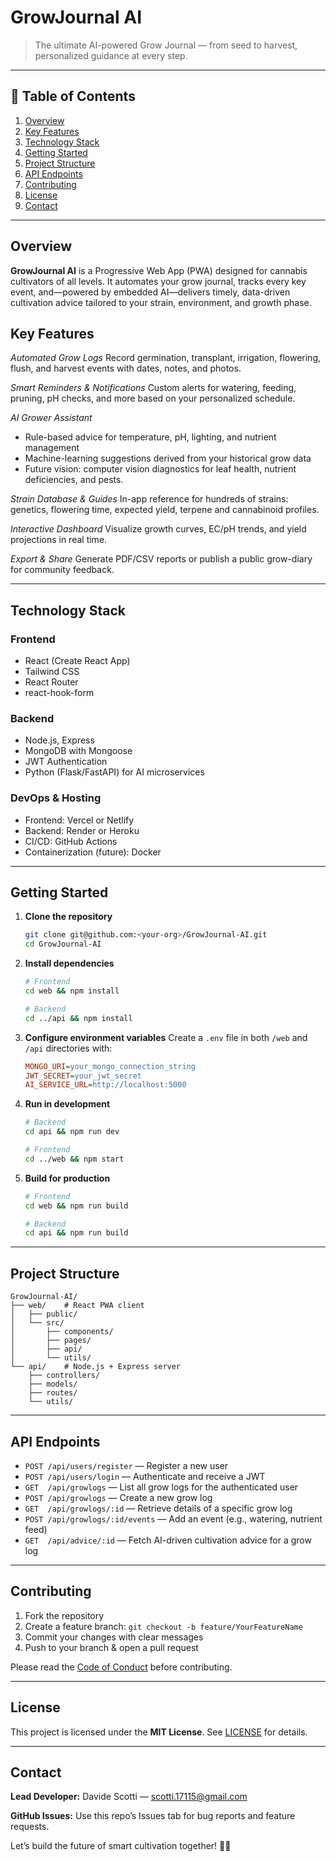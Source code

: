 # GrowJournal AI

> The ultimate AI-powered Grow Journal — from seed to harvest, personalized guidance at every step.

---

## 📖 Table of Contents

1. [Overview](#overview)
2. [Key Features](#key-features)
3. [Technology Stack](#technology-stack)
4. [Getting Started](#getting-started)
5. [Project Structure](#project-structure)
6. [API Endpoints](#api-endpoints)
7. [Contributing](#contributing)
8. [License](#license)
9. [Contact](#contact)

---

## Overview

**GrowJournal AI** is a Progressive Web App (PWA) designed for cannabis cultivators of all levels. It automates your grow journal, tracks every key event, and—powered by embedded AI—delivers timely, data-driven cultivation advice tailored to your strain, environment, and growth phase.

## Key Features

*Automated Grow Logs*
Record germination, transplant, irrigation, flowering, flush, and harvest events with dates, notes, and photos.

*Smart Reminders & Notifications*
Custom alerts for watering, feeding, pruning, pH checks, and more based on your personalized schedule.

*AI Grower Assistant*

* Rule-based advice for temperature, pH, lighting, and nutrient management
* Machine-learning suggestions derived from your historical grow data
* Future vision: computer vision diagnostics for leaf health, nutrient deficiencies, and pests.

*Strain Database & Guides*
In-app reference for hundreds of strains: genetics, flowering time, expected yield, terpene and cannabinoid profiles.

*Interactive Dashboard*
Visualize growth curves, EC/pH trends, and yield projections in real time.

*Export & Share*
Generate PDF/CSV reports or publish a public grow-diary for community feedback.

---

## Technology Stack

### Frontend

* React (Create React App)
* Tailwind CSS
* React Router
* react-hook-form

### Backend

* Node.js, Express
* MongoDB with Mongoose
* JWT Authentication
* Python (Flask/FastAPI) for AI microservices

### DevOps & Hosting

* Frontend: Vercel or Netlify
* Backend: Render or Heroku
* CI/CD: GitHub Actions
* Containerization (future): Docker

---

## Getting Started

1. **Clone the repository**

   ```bash
   git clone git@github.com:<your-org>/GrowJournal-AI.git
   cd GrowJournal-AI
   ```
2. **Install dependencies**

   ```bash
   # Frontend
   cd web && npm install

   # Backend
   cd ../api && npm install
   ```
3. **Configure environment variables**
   Create a `.env` file in both `/web` and `/api` directories with:

   ```ini
   MONGO_URI=your_mongo_connection_string
   JWT_SECRET=your_jwt_secret
   AI_SERVICE_URL=http://localhost:5000
   ```
4. **Run in development**

   ```bash
   # Backend
   cd api && npm run dev

   # Frontend
   cd ../web && npm start
   ```
5. **Build for production**

   ```bash
   # Frontend
   cd web && npm run build

   # Backend
   cd api && npm run build
   ```

---

## Project Structure

```
GrowJournal-AI/
├── web/    # React PWA client
│   ├── public/
│   └── src/
│       ├── components/
│       ├── pages/
│       ├── api/
│       └── utils/
└── api/    # Node.js + Express server
    ├── controllers/
    ├── models/
    ├── routes/
    └── utils/
```

---

## API Endpoints

* `POST /api/users/register` — Register a new user
* `POST /api/users/login` — Authenticate and receive a JWT
* `GET  /api/growlogs` — List all grow logs for the authenticated user
* `POST /api/growlogs` — Create a new grow log
* `GET  /api/growlogs/:id` — Retrieve details of a specific grow log
* `POST /api/growlogs/:id/events` — Add an event (e.g., watering, nutrient feed)
* `GET  /api/advice/:id` — Fetch AI-driven cultivation advice for a grow log

---

## Contributing

1. Fork the repository
2. Create a feature branch: `git checkout -b feature/YourFeatureName`
3. Commit your changes with clear messages
4. Push to your branch & open a pull request

Please read the [Code of Conduct](CODE_OF_CONDUCT.md) before contributing.

---

## License

This project is licensed under the **MIT License**. See [LICENSE](LICENSE) for details.

---

## Contact

**Lead Developer:** Davide Scotti — [scotti.17115@gmail.com](mailto:scotti.17115@gmail.com)

**GitHub Issues:** Use this repo’s Issues tab for bug reports and feature requests.

Let’s build the future of smart cultivation together! 🌱🤖
